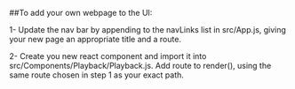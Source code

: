 ##To add your own webpage to the UI:

1- Update the nav bar by appending to the navLinks list in src/App.js,
   giving your new page an appropriate title and a route. 

2- Create you new react component and import it into src/Components/Playback/Playback.js.
   Add route to render(), using the same route chosen in step 1 as your
   exact path.
   

